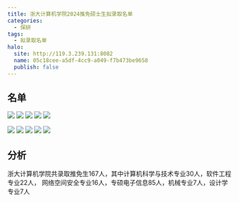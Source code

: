 ```yaml
---
title: 浙大计算机学院2024推免硕士生拟录取名单
categories:
  - 保研
tags:
  - 拟录取名单
halo:
  site: http://119.3.239.131:8082
  name: 05c18cee-a5df-4cc9-a049-f7b473be9658
  publish: false
---
```

## 名单


![](https://pic.imgdb.cn/item/654cce22c458853aef9d53b9.png)
![](https://pic.imgdb.cn/item/654cce23c458853aef9d5520.png)
![](https://pic.imgdb.cn/item/654cce23c458853aef9d56bc.png)
![](https://pic.imgdb.cn/item/654cce24c458853aef9d58e9.png)
![](https://pic.imgdb.cn/item/654cce24c458853aef9d5aeb.png)

![](https://pic.imgdb.cn/item/654cce4bc458853aef9dd705.png)
![](https://pic.imgdb.cn/item/654cce4cc458853aef9dd7d4.png)
![](https://pic.imgdb.cn/item/654cce4cc458853aef9dd8fa.png)
![](https://pic.imgdb.cn/item/654cce4cc458853aef9dd9bc.png)
![](https://pic.imgdb.cn/item/654cce4dc458853aef9ddaab.png)

## 分析

浙大计算机学院共录取推免生167人，其中计算机科学与技术专业30人，软件工程专业22人，
网络空间安全专业16人，专硕电子信息85人，机械专业7人，设计学专业7人